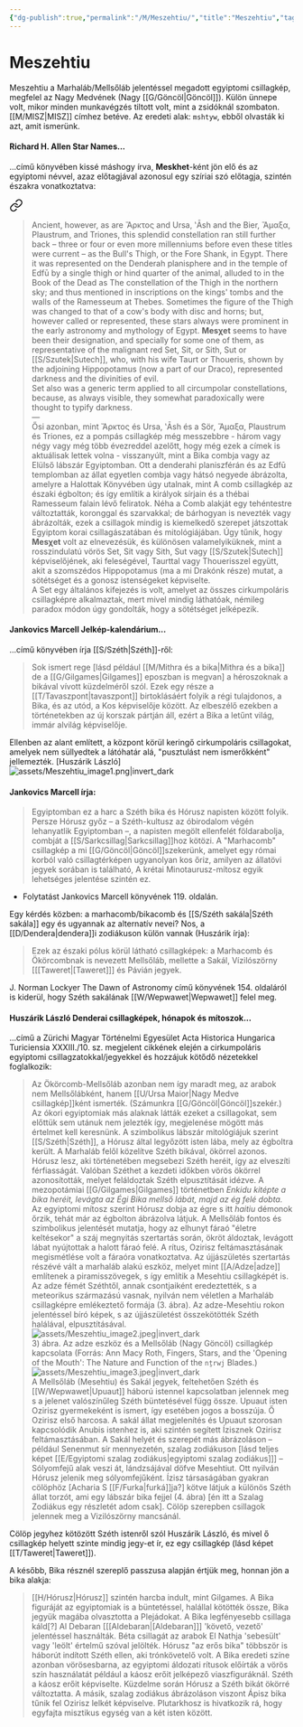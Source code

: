 ```yaml
---
{"dg-publish":true,"permalink":"/M/Meszehtiu/","title":"Meszehtiu","tags":["containstransclusions"],"created":"2023-11-09T05:37","updated":"2024-02-28T21:23"}
---
```



# Meszehtiu

Meszehtiu a Marhaláb/Mellsőláb jelentéssel megadott egyiptomi csillagkép, megfelel az Nagy Medvének (Nagy [[G/Göncöl\|Göncöl]]). Külön ünnepe volt, mikor minden munkavégzés tiltott volt, mint a zsidóknál szombaton.  
[[M/MISZ\|MISZ]] címhez betéve. Az eredeti alak: `mshtyw`, ebből olvasták ki azt, amit ismerünk.  

#### Richard H. Allen Star Names...

...című könyvében kissé máshogy írva, **Meskhet**-ként jön elő és az egyiptomi névvel, azaz előtagjával azonosul egy szíriai szó előtagja, szintén északra vonatkoztatva:  

<div class="transclusion internal-embed is-loaded"><a class="markdown-embed-link" href="/m/misz/#k9sqfa" aria-label="Open link"><svg xmlns="http://www.w3.org/2000/svg" width="24" height="24" viewBox="0 0 24 24" fill="none" stroke="currentColor" stroke-width="2" stroke-linecap="round" stroke-linejoin="round" class="svg-icon lucide-link"><path d="M10 13a5 5 0 0 0 7.54.54l3-3a5 5 0 0 0-7.07-7.07l-1.72 1.71"></path><path d="M14 11a5 5 0 0 0-7.54-.54l-3 3a5 5 0 0 0 7.07 7.07l1.71-1.71"></path></svg></a><div class="markdown-embed">



> Ancient, however, as are Ἄρκτος and Ursa, ʽĀsh and the Bier, Ἅμαξα, Plaustrum, and Triones, this splendid constellation ran still further back – three or four or even more millenniums before even these titles were current – as the Bull's Thigh, or the Fore Shank, in Egypt. There it was represented on the Denderah planisphere and in the temple of Edfū by a single thigh or hind quarter of the animal, alluded to in the Book of the Dead as The constellation of the Thigh in the northern sky; and thus mentioned in inscriptions on the kings' tombs and the walls of the Ramesseum at Thebes. Sometimes the figure of the Thigh was changed to that of a cow's body with disc and horns; but, however called or represented, these stars always were prominent in the early astronomy and mythology of Egypt. **Mesχet** seems to have been their designation, and specially for some one of them, as representative of the malignant red Set,​ Sit, or Sith, Sut or [[S/Szutek\|Sutech]], who, with his wife Taurt or Thoueris, shown by the adjoining Hippopotamus (now a part of our Draco), represented darkness and the divinities of evil.  
> Set also was a generic term applied to all circumpolar constellations, because, as always visible, they somewhat paradoxically were thought to typify darkness.  
> —  
> Ősi azonban, mint Ἄρκτος és Ursa, ʽĀsh és a Sör, Ἅμαξα, Plaustrum és Triones, ez a pompás csillagkép még messzebbre - három vagy négy vagy még több évezreddel azelőtt, hogy még ezek a címek is aktuálisak lettek volna - visszanyúlt, mint a Bika combja vagy az Elülső lábszár Egyiptomban. Ott a denderahi planiszférán és az Edfū templomban az állat egyetlen combja vagy hátsó negyede ábrázolta, amelyre a Halottak Könyvében úgy utalnak, mint A comb csillagkép az északi égbolton; és így említik a királyok sírjain és a thébai Ramesseum falain lévő feliratok. Néha a Comb alakját egy tehéntestre változtatták, koronggal és szarvakkal; de bárhogyan is nevezték vagy ábrázolták, ezek a csillagok mindig is kiemelkedő szerepet játszottak Egyiptom korai csillagászatában és mitológiájában. Úgy tűnik, hogy **Mesχet** volt az elnevezésük, és különösen valamelyiküknek, mint a rosszindulatú vörös Set, Sit vagy Sith, Sut vagy [[S/Szutek\|Sutech]] képviselőjének, aki feleségével, Taurttal vagy Thouerisszel együtt, akit a szomszédos Hippopotamus (ma a mi Drakónk része) mutat, a sötétséget és a gonosz istenségeket képviselte.  
> A Set egy általános kifejezés is volt, amelyet az összes cirkumpoláris csillagképre alkalmaztak, mert mivel mindig láthatóak, némileg paradox módon úgy gondolták, hogy a sötétséget jelképezik.  


</div></div>


#### Jankovics Marcell Jelkép-kalendárium...

...című könyvében írja [[S/Széth\|Széth]]-ről:  
> Sok ismert rege \[lásd például [[M/Mithra és a bika\|Mithra és a bika]] de a [[G/Gilgames\|Gilgames]] eposzban is megvan\] a héroszoknak a bikával vívott küzdelméről szól. Ezek egy része a [[T/Tavaszpont\|tavaszpont]] birtoklásáért folyik a régi tulajdonos, a Bika, és az utód, a Kos képviselője között. Az elbeszélő ezekben a történetekben az új korszak pártján áll, ezért a Bika a letűnt világ, immár alvilág képviselője.  

Ellenben az alant említett, a központ körül keringő cirkumpoláris csillagokat, amelyek nem süllyedtek a látóhatár alá, "pusztulást nem ismerőkként" jellemezték. \[Huszárik László\]  
![assets/Meszehtiu_image1.png|invert_dark](/img/user/M/assets/Meszehtiu_image1.png)  

#### Jankovics Marcell írja:

> Egyiptomban ez a harc a Széth bika és Hórusz napisten között folyik. Persze Hórusz győz – a Széth-kultusz az óbirodalom végén lehanyatlik Egyiptomban –, a napisten megölt ellenfelét földarabolja, combját a [[S/Sarkcsillag\|Sarkcsillag]]hoz kötözi. A "Marhacomb" csillagkép a mi [[G/Göncöl\|Göncöl]]szekerünk, amelyet egy római korból való csillagtérképen ugyanolyan kos őriz, amilyen az állatövi jegyek sorában is található, A krétai Minotaurusz-mítosz egyik lehetséges jelentése szintén ez.  
- Folytatást Jankovics Marcell könyvének 119. oldalán.  

Egy kérdés közben: a marhacomb/bikacomb és [[S/Széth sakála\|Széth sakála]] egy és ugyannak az alternatív nevei? Nos, a [[D/Dendera\|dendera]]i zodiákuson külön vannak (Huszárik írja):  
> Ezek az északi pólus körül látható csillagképek: a Marhacomb és Ökörcombnak is nevezett Mellsőláb, mellette a Sakál, Vízilószörny \[[[Taweret\|[Taweret]]\] és Pávián jegyek.  

J. Norman Lockyer The Dawn of Astronomy című könyvének 154. oldaláról is kiderül, hogy Széth sakálának [[W/Wepwawet\|Wepwawet]] felel meg.  

#### Huszárik László Denderai csillagképek, hónapok és mítoszok...

...című a Zürichi Magyar Történelmi Egyesület Acta Historica Hungarica Turiciensia XXXIII./10. sz. megjelent cikkének elején a cirkumpoláris egyiptomi csillagzatokkal/jegyekkel és hozzájuk kötődő nézetekkel foglalkozik:  
> Az Ökörcomb-Mellsőláb azonban nem így maradt meg, az arabok nem Mellsőlábként, hanem [[U/Ursa Maior\|Nagy Medve csillagkép]]ként ismerték. (Számunkra [[G/Göncöl\|Göncöl]]szekér.) Az ókori egyiptomiak más alaknak látták ezeket a csillagokat, sem előttük sem utánuk nem jelezték így, megjelenése mögött más értelmet kell keresnünk. A szimbolikus lábszár mitológiájuk szerint [[S/Széth\|Széth]], a Hórusz által legyőzött isten lába, mely az égboltra került. A Marhaláb felől közelítve Széth bikával, ökörrel azonos. Hórusz lesz, aki történetében megsebezi Széth heréit, így az elveszíti férfiasságát. Valóban Széthet a kezdeti időkben vörös ökörrel azonosították, melyet feláldoztak Széth elpusztítását idézve. A mezopotámiai [[G/Gilgames\|Gilgames]] történetben *Enkidu kitépte a bika heréit, levágta az Égi Bika mellső lábát, majd az ég felé dobta.* Az egyiptomi mítosz szerint Hórusz dobja az égre s itt *haitiu* démonok őrzik, tehát már az égbolton ábrázolva látjuk. A Mellsőláb fontos és szimbolikus jelentését mutatja, hogy az elhunyt fáraó "életre keltésekor" a száj megnyitás szertartás során, ökröt áldoztak, levágott lábat nyújtottak a halott fáraó felé. A rítus, Ozirisz feltámasztásának megismétlése volt a fáraóra vonatkoztatva. Az újjászületés szertartás részévé vált a marhaláb alakú eszköz, melyet mint [[A/Adze\|adze]] említenek a piramisszövegek, s így említik a Mesehtiu csillagképét is. Az adze fémét Széthtől, annak csontjaiként eredeztették, s a meteorikus származású vasnak, nyilván nem véletlen a Marhaláb csillagképre emlékeztető formája (3. ábra). Az adze-Mesehtiu rokon jelentéssel bíró képek, s az újjászületést összekötötték Széth halálával, elpusztításával.  
> ![assets/Meszehtiu_image2.jpeg|invert_dark](/img/user/M/assets/Meszehtiu_image2.jpeg)  
> 3) ábra. Az adze eszköz és a Mellsőláb (Nagy Göncöl) csillagkép kapcsolata (Forrás: Ann Macy Roth, Fingers, Stars, and the 'Opening of the Mouth': The Nature and Function of the `nṯrwj` Blades.)  
> ![assets/Meszehtiu_image3.jpeg|invert_dark](/img/user/M/assets/Meszehtiu_image3.jpeg)  
> A Mellsőláb (Mesehtiu) és Sakál jegyek, feltehetően Széth és [[W/Wepwawet\|Upuaut]] háború istennel kapcsolatban jelennek meg s a jelenet valószínűleg Széth büntetésével függ össze. Upuaut isten Ozirisz gyermekeként is ismert, így esetében jogos a bosszúja. Ő Ozirisz első harcosa. A sakál állat megjelenítés és Upuaut szorosan kapcsolódik Anubis istenhez is, aki szintén segített Ízisznek Ozirisz feltámasztásában. A Sakál helyét és szerepét más ábrázoláson – például Senenmut sír mennyezetén, szalag zodiákuson \[lásd teljes képet [[E/Egyiptomi szalag zodiákus\|egyiptomi szalag zodiákus]]\] – Sólyomfejű alak veszi át, lándzsájával döfve Mesehtiut. Ott nyilván Hórusz jelenik meg sólyomfejűként. Ízisz társaságában gyakran cölöphöz \[Acharia S [[F/Furka\|furká]]ja?\] kötve látjuk a különös Széth állat torzót, ami egy lábszár bika fejjel (4. ábra) \[én itt a Szalag Zodiákus egy részletét adom csak\]. Cölöp szerepben csillagok jelennek meg a Vizilószörny mancsánál.  

Cölöp jegyhez kötözött Széth istenről szól Huszárik László, és mivel ő csillagkép helyett szinte mindig jegy-et ír, ez egy csillagkép (lásd képet [[T/Taweret\|Taweret]]).  

A később, Bika résznél szereplő passzusa alapján értjük meg, honnan jön a bika alakja:  
> [[H/Hórusz\|Hórusz]] szintén harcba indult, mint Gilgames. A Bika figuráját az egyiptomiak is a büntetéssel, halállal kötötték össze, Bika jegyük magába olvasztotta a Plejádokat. A Bika legfényesebb csillaga káld\[?\] Al Debaran \[[[Aldebaran\|[Aldebaran]]\] 'követő, vezető' jelentéssel használták. Béta csillagát az arabok El Nathja 'sebesült' vagy 'leölt' értelmű szóval jelölték. Hórusz "az erős bika" többször is háborút indított Széth ellen, aki trónkövetelő volt. A Bika eredeti színe azonban vörösesbarna, az egyiptomi áldozati rítusok előírták a vörös szín használatát például a káosz erőit jelképező viaszfiguráknál. Széth a káosz erőit képviselte. Küzdelme során Hórusz a Széth bikát ökörré változtatta. A másik, szalag zodiákus ábrázoláson viszont Ápisz bika tűnik fel Ozirisz lelkét képviselve. Plutarkhosz is hivatkozik rá, hogy egyfajta misztikus egység van a két isten között.  